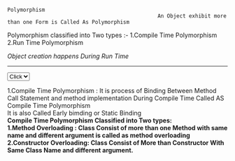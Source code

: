                                                                         Polymorphism
                                                    An Object exhibit more than one Form is Called As Polymorphism
Polymorphism classified into Two types :-
    1.Compile Time Polymorphism 
    2.Run Time Polymorphism

<i>Object creation happens During Run Time</i>
<hr>
<select>
  <option>Click</option>
</select>

1.Compile Time Polymorphism :
  It is process of Binding Between Method Call Statement and method implementation During Compile Time Called AS Compile Time Polymorphism <br>
  It is also Called Early bimding or Static Binding <br>
  <b>Compile Time Polymorphism Classified into Two types: <br>
        1.Method Overloading : Class Consist of more than one Method with same name and different argument is called as method overloading<br> 
        2.Constructor Overloading: Class Consist of More than Constructor With Same Class Name and different argument. <br>
